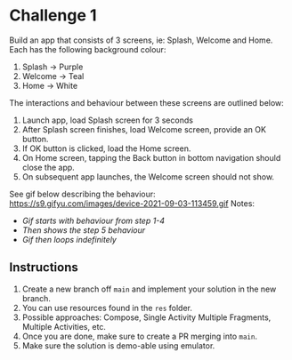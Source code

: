 # Challenge 1
Build an app that consists of 3 screens, ie: Splash, Welcome and Home. Each has the following background colour:
1. Splash -> Purple
1. Welcome -> Teal
1. Home -> White

The interactions and behaviour between these screens are outlined below:
1. Launch app, load Splash screen for 3 seconds
1. After Splash screen finishes, load Welcome screen, provide an OK button.
1. If OK button is clicked, load the Home screen.
1. On Home screen, tapping the Back button in bottom navigation should close the app.
1. On subsequent app launches, the Welcome screen should not show.

See gif below describing the behaviour:
https://s9.gifyu.com/images/device-2021-09-03-113459.gif
Notes:
* *Gif starts with behaviour from step 1-4*
* *Then shows the step 5 behaviour*
* *Gif then loops indefinitely*

## Instructions
1. Create a new branch off `main` and implement your solution in the new branch.
2. You can use resources found in the `res` folder.
3. Possible approaches: Compose, Single Activity Multiple Fragments, Multiple Activities, etc.
4. Once you are done, make sure to create a PR merging into `main`.
5. Make sure the solution is demo-able using emulator.